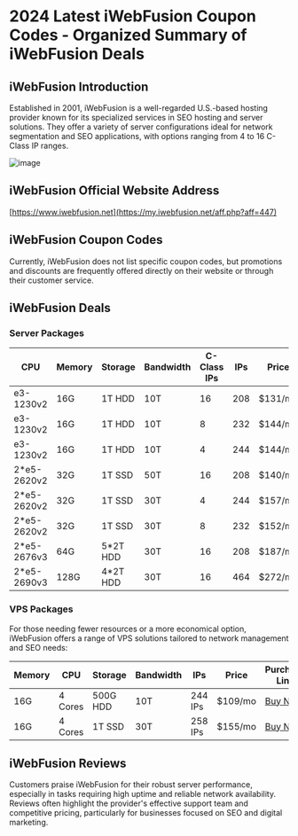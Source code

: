 # 2024 Latest iWebFusion Coupon Codes - Organized Summary of iWebFusion Deals

## iWebFusion Introduction

Established in 2001, iWebFusion is a well-regarded U.S.-based hosting provider known for its specialized services in SEO hosting and server solutions. They offer a variety of server configurations ideal for network segmentation and SEO applications, with options ranging from 4 to 16 C-Class IP ranges.

![image](https://github.com/jiyinyomi/iWebFusion/assets/167674137/b62c788f-af85-4fb7-81ce-089b44d2d662)


## iWebFusion Official Website Address

[https://www.iwebfusion.net](https://my.iwebfusion.net/aff.php?aff=447)

## iWebFusion Coupon Codes

Currently, iWebFusion does not list specific coupon codes, but promotions and discounts are frequently offered directly on their website or through their customer service.

## iWebFusion Deals

### Server Packages

| CPU            | Memory | Storage    | Bandwidth | C-Class IPs | IPs  | Price    | Purchase Link                                                         |
|----------------|--------|------------|-----------|-------------|------|----------|-----------------------------------------------------------------------|
| e3-1230v2      | 16G    | 1T HDD     | 10T       | 16          | 208  | $131/mo  | [Buy Now](https://my.iwebfusion.net/aff.php?aff=447&pid=450937)       |
| e3-1230v2      | 16G    | 1T HDD     | 10T       | 8           | 232  | $144/mo  | [Buy Now](https://my.iwebfusion.net/aff.php?aff=447&pid=450938)       |
| e3-1230v2      | 16G    | 1T HDD     | 10T       | 4           | 244  | $144/mo  | [Buy Now](https://my.iwebfusion.net/aff.php?aff=447&pid=450939)       |
| 2*e5-2620v2    | 32G    | 1T SSD     | 50T       | 16          | 208  | $140/mo  | [Buy Now](https://my.iwebfusion.net/aff.php?aff=447&pid=450947)       |
| 2*e5-2620v2    | 32G    | 1T SSD     | 30T       | 4           | 244  | $157/mo  | [Buy Now](https://my.iwebfusion.net/aff.php?aff=447&pid=450949)       |
| 2*e5-2620v2    | 32G    | 1T SSD     | 30T       | 8           | 232  | $152/mo  | [Buy Now](https://my.iwebfusion.net/aff.php?aff=447&pid=450948)       |
| 2*e5-2676v3    | 64G    | 5*2T HDD   | 30T       | 16          | 208  | $187/mo  | [Buy Now](https://my.iwebfusion.net/aff.php?aff=447&pid=450950)       |
| 2*e5-2690v3    | 128G   | 4*2T HDD   | 30T       | 16          | 464  | $272/mo  | [Buy Now](https://my.iwebfusion.net/aff.php?aff=447&pid=450955)       |

### VPS Packages

For those needing fewer resources or a more economical option, iWebFusion offers a range of VPS solutions tailored to network management and SEO needs:

| Memory | CPU  | Storage  | Bandwidth | IPs         | Price     | Purchase Link                                                     |
|--------|------|----------|-----------|-------------|-----------|-------------------------------------------------------------------|
| 16G    | 4 Cores | 500G HDD | 10T       | 244 IPs     | $109/mo   | [Buy Now](https://my.iwebfusion.net/aff.php?aff=447&pid=450936)   |
| 16G    | 4 Cores | 1T SSD   | 30T       | 258 IPs     | $155/mo   | [Buy Now](https://my.iwebfusion.net/aff.php?aff=447&pid=450942)   |

## iWebFusion Reviews

Customers praise iWebFusion for their robust server performance, especially in tasks requiring high uptime and reliable network availability. Reviews often highlight the provider's effective support team and competitive pricing, particularly for businesses focused on SEO and digital marketing.
